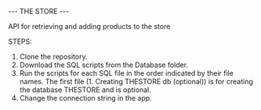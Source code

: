 --- THE STORE ---

API for retrieving and adding products to the store

STEPS:
1. Clone the repository.
2. Download the SQL scripts from the Database folder.
3. Run the scripts for each SQL file in the order indicated by their file names. The first file (1. Creating THESTORE db (optional)) is for creating the database THESTORE and is optional.
4. Change the connection string in the app.
   
